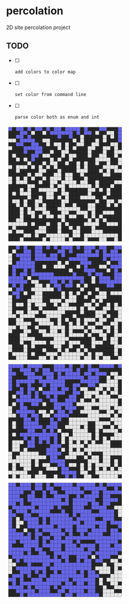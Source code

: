 # percolation
2D site percolation project

## TODO

* [ ]     add colors to color map
* [ ]     set color from command line
* [ ]     parse color both as enum and int

<a><img src="data/img_p40.png" align="left" height="320" alt="p = 0.4" ></a>
<a><img src="data/img_p50.png" align="left" height="320" alt="p = 0.5" ></a>
<a><img src="data/img_p60.png" align="left" height="320" alt="p = 0.6" ></a>
<a><img src="data/img_p70.png" align="left" height="320" alt="p = 0.7" ></a>
